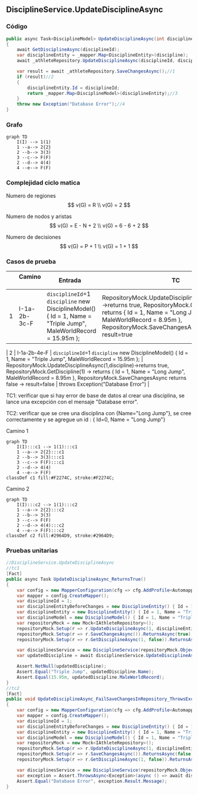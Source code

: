 ## DisciplineService.UpdateDisciplineAsync

### Código

```csharp
public async Task<DisciplineModel> UpdateDisciplineAsync(int disciplineId, DisciplineModel discipline)
{
	await GetDisciplineAsync(disciplineId);
	var disciplineEntity = _mapper.Map<DisciplineEntity>(discipline);           
	await _athleteRepository.UpdateDisciplineAsync(disciplineId, disciplineEntity);

	var result = await _athleteRepository.SaveChangesAsync();//1
	if (result)//2
	{
		disciplineEntity.Id = disciplineId;
		return _mapper.Map<DisciplineModel>(disciplineEntity);//3
	}
	throw new Exception("Database Error");//4
}
```

### Grafo

```mermaid
graph TD
    I(I) --> 1(1)
    1 --a--> 2{2}
    2 --b--> 3(3)
    3 --c--> F(F)
    2 --d--> 4(4)
    4 --e--> F(F)
```

### Complejidad ciclo matica

Numero de regiones
$$
v(G) = R \\
v(G) = 2
$$

Numero de nodos y aristas
$$
v(G) = E - N + 2 \\
v(G) = 6 - 6 + 2
$$
  
Numero de decisiones
$$
v(G) = P + 1 \\
v(G) = 1 + 1
$$

### Casos de prueba


| | Camino   | Entrada   | TC | Salida  |
| --- | --- | --- | --- | --- |
| 1 | I-1a-2b-3c-F | `disciplineId`=1 `discipline` new DisciplineModel() { Id = 1, Name = "Triple Jump", MaleWorldRecord = 15.95m }; | RepositoryMock.UpdateDisciplineAsync(1,discipline)->returns true, RepositoryMock.GetDiscipline(1) -> returns { Id = 1, Name = "Long Jump", MaleWorldRecord = 8.95m }, RepositoryMock.SaveChangesAsync returns true -> result=true  | new DisciplineModel() { Id = 1, Name = "Triple Jump", MaleWorldRecord = 15.95m } |

| 2 | I-1a-2b-4e-F | `disciplineId`=1 `discipline` new DisciplineModel() { Id = 1, Name = "Triple Jump", MaleWorldRecord = 15.95m }; | RepositoryMock.UpdateDisciplineAsync(1,discipline)->returns true, RepositoryMock.GetDiscipline(1) -> returns { Id = 1, Name = "Long Jump", MaleWorldRecord = 8.95m }, RepositoryMock.SaveChangesAsync returns false -> result=false  | throws Exception("Database Error") |

TC1: verificar que si hay error de base de datos al crear una disciplina, se lance una excepción con el mensaje "Database error".

TC2: verificar que se cree una disciplina con {Name="Long Jump"}, se cree correctamente y se agregue un id : { Id=0, Name = "Long Jump"}

Camino 1
```mermaid
graph TD
    I(I):::c1 --> 1(1):::c1
    1 --a--> 2{2}:::c1
    2 --b--> 3(3):::c1
    3 --c--> F(F):::c1
    2 --d--> 4(4)
    4 --e--> F(F)
classDef c1 fill:#F2274C, stroke:#F2274C;
```
Camino 2
```mermaid
graph TD
    I(I):::c2 --> 1(1):::c2
    1 --a--> 2{2}:::c2
    2 --b--> 3(3)
    3 --c--> F(F)
    2 --d--> 4(4):::c2
    4 --e--> F(F):::c2
classDef c2 fill:#2964D9, stroke:#2964D9;
```
### Pruebas unitarias

```csharp
//DisciplineService.UpdateDisciplineAsync
//tc1
[Fact]
public async Task UpdateDisciplineAsync_ReturnsTrue()
{
	var config = new MapperConfiguration(cfg => cfg.AddProfile<AutomapperProfile>());
	var mapper = config.CreateMapper();
	var disciplineId = 1;
	var disciplineEntityBeforeChanges = new DisciplineEntity() { Id = 1, Name = "Long Jump", MaleWorldRecord = 8.95m };
	var disciplineEntity = new DisciplineEntity() { Id = 1, Name = "Triple Jump", MaleWorldRecord = 15.95m };
	var disciplineModel = new DisciplineModel() { Id = 1, Name = "Triple Jump", MaleWorldRecord = 15.95m };
	var repositoryMock = new Mock<IAthleteRepository>();
	repositoryMock.Setup(r => r.UpdateDisciplineAsync(1, disciplineEntity)).ReturnsAsync(true);
	repositoryMock.Setup(r => r.SaveChangesAsync()).ReturnsAsync(true);
	repositoryMock.Setup(r => r.GetDisciplineAsync(1, false)).ReturnsAsync(disciplineEntityBeforeChanges);

	var disciplinesService = new DisciplineService(repositoryMock.Object, mapper);
	var updatedDiscipline = await disciplinesService.UpdateDisciplineAsync(disciplineId, disciplineModel);

	Assert.NotNull(updatedDiscipline);
	Assert.Equal("Triple Jump", updatedDiscipline.Name);
	Assert.Equal(15.95m, updatedDiscipline.MaleWorldRecord);
}
//tc2
[Fact]
public void UpdateDisciplineAsync_FailSaveChangesInRepository_ThrowsException()
{
	var config = new MapperConfiguration(cfg => cfg.AddProfile<AutomapperProfile>());
	var mapper = config.CreateMapper();
	var disciplineId = 1;
	var disciplineEntityBeforeChanges = new DisciplineEntity() { Id = 1, Name = "Long Jump", MaleWorldRecord = 8.95m };
	var disciplineEntity = new DisciplineEntity() { Id = 1, Name = "Triple Jump", MaleWorldRecord = 8.95m };
	var disciplineModel = new DisciplineModel() { Id = 1, Name = "Triple Jump", MaleWorldRecord = 8.95m };
	var repositoryMock = new Mock<IAthleteRepository>();
	repositoryMock.Setup(r => r.UpdateDisciplineAsync(1, disciplineEntity)).ReturnsAsync(true);
	repositoryMock.Setup(r => r.SaveChangesAsync()).ReturnsAsync(false);
	repositoryMock.Setup(r => r.GetDisciplineAsync(1, false)).ReturnsAsync(disciplineEntityBeforeChanges);

	var disciplinesService = new DisciplineService(repositoryMock.Object, mapper);            
	var exception = Assert.ThrowsAsync<Exception>(async () => await disciplinesService.UpdateDisciplineAsync(disciplineId, disciplineModel));
	Assert.Equal("Database Error", exception.Result.Message);
}
```